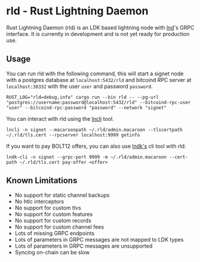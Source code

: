 # rld - Rust Lightning Daemon

Rust Lightning Daemon (rld) is an LDK based lightning node with [lnd](https://github.com/lightningnetwork/lnd)'s GRPC
interface. It is currently in development and is not yet ready for production use.

## Usage

You can run rld with the following command, this will start a signet node with a postgres database at
`localhost:5432/rld` and
bitcoind RPC server at `localhost:38332` with the user `user` and password `password`.

```
RUST_LOG="rld=debug,info" cargo run --bin rld -- --pg-url "postgres://username:password@localhost:5432/rld" --bitcoind-rpc-user "user" --bitcoind-rpc-password "password" --network "signet"
```

You can interact with rld using the [lncli](https://github.com/lightningnetwork/lnd) tool.

```
lncli -n signet --macaroonpath ~/.rld/admin.macaroon --tlscertpath ~/.rld/tls.cert --rpcserver localhost:9999 getinfo
```

If you want to pay BOLT12 offers, you can also use [lndk's](https://github.com/lndk-org/lndk) cli tool with rld:

```
lndk-cli -n signet --grpc-port 9999 -m ~/.rld/admin.macaroon --cert-path ~/.rld/tls.cert pay-offer <offer>
```

## Known Limitations

- No support for static channel backups
- No htlc interceptors
- No support for custom tlvs
- No support for custom features
- No support for custom records
- No support for custom channel fees
- Lots of missing GRPC endpoints
- Lots of parameters in GRPC messages are not mapped to LDK types
- Lots of parameters in GRPC messages are unsupported
- Syncing on-chain can be slow
